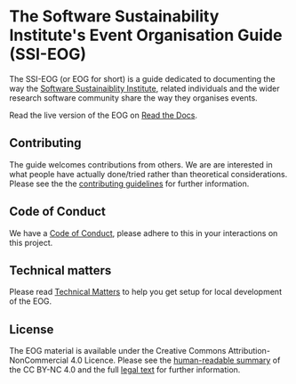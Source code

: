 # The Software Sustainability Institute's Event Organisation Guide (SSI-EOG)
The SSI-EOG (or EOG for short) is a guide dedicated to documenting the way the [Software Sustainaiblity Institute](https://www.software.ac.uk/), related individuals and the wider research software community share the way they organises events.

Read the live version of the EOG on [Read the Docs](https://event-organisation-guide.readthedocs.io/).

## Contributing
The guide welcomes contributions from others. We are are interested in what people have actually done/tried rather than theoretical considerations.
Please see the the [contributing guidelines](https://github.com/softwaresaved/event-organisation-guide/blob/master/CONTRIBUTING.md) for further information.

## Code of Conduct
We have a [Code of Conduct](https://github.com/softwaresaved/event-organisation-guide/blob/master/CODE_OF_CONDUCT.md), please adhere to this in your interactions on this project.

## Technical matters
Please read [Technical Matters](https://github.com/softwaresaved/event-organisation-guide/blob/master/TECHNICAL_MATTERS.md) to help you get setup for local development of the EOG.

## License
The EOG material is available under the Creative Commons Attribution-NonCommercial 4.0 Licence. Please see the [human-readable summary](https://creativecommons.org/licenses/by-nc/4.0/) of the CC BY-NC 4.0 and the full [legal text](https://creativecommons.org/licenses/by-nc/4.0/legalcode) for further information.
